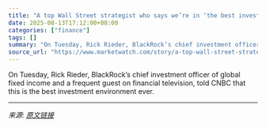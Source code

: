 ```yaml
---
title: "A top Wall Street strategist who says we’re in ‘the best investing environment ever’ is in the running to be the next Fed chair"
date: 2025-08-13T17:12:00+08:00
categories: ["finance"]
tags: []
summary: "On Tuesday, Rick Rieder, BlackRock’s chief investment officer of global fixed income and a frequent guest on financial television, told CNBC that this is the best investment environment ever."
source_url: "https://www.marketwatch.com/story/a-top-wall-street-strategist-who-says-this-is-the-best-investing-environment-ever-is-in-the-running-to-be-the-next-fed-chair-18350da9?mod=mw_rss_topstories"
---
```


On Tuesday, Rick Rieder, BlackRock’s chief investment officer of global fixed income and a frequent guest on financial television, told CNBC that this is the best investment environment ever.

---

*来源: [原文链接](https://www.marketwatch.com/story/a-top-wall-street-strategist-who-says-this-is-the-best-investing-environment-ever-is-in-the-running-to-be-the-next-fed-chair-18350da9?mod=mw_rss_topstories)*
